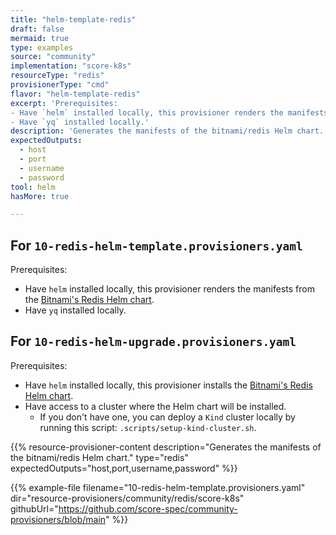 ```yaml
---
title: "helm-template-redis"
draft: false
mermaid: true
type: examples
source: "community"
implementation: "score-k8s"
resourceType: "redis"
provisionerType: "cmd"
flavor: "helm-template-redis"
excerpt: 'Prerequisites:
- Have `helm` installed locally, this provisioner renders the manifests from the [Bitnami&#39;s Redis Helm chart](https://bitnami.com/stack/redis/helm).
- Have `yq` installed locally.'
description: 'Generates the manifests of the bitnami/redis Helm chart.'
expectedOutputs: 
  - host
  - port
  - username
  - password
tool: helm
hasMore: true

---
```


## For `10-redis-helm-template.provisioners.yaml`

Prerequisites:

- Have `helm` installed locally, this provisioner renders the manifests from the [Bitnami's Redis Helm chart](https://bitnami.com/stack/redis/helm).
- Have `yq` installed locally.

## For `10-redis-helm-upgrade.provisioners.yaml`

Prerequisites:

- Have `helm` installed locally, this provisioner installs the [Bitnami's Redis Helm chart](https://bitnami.com/stack/redis/helm).
- Have access to a cluster where the Helm chart will be installed.
  - If you don't have one, you can deploy a `Kind` cluster locally by running this script: `.scripts/setup-kind-cluster.sh`.

{{% resource-provisioner-content description="Generates the manifests of the bitnami/redis Helm chart." type="redis" expectedOutputs="host,port,username,password" %}}

{{% example-file filename="10-redis-helm-template.provisioners.yaml" dir="resource-provisioners/community/redis/score-k8s" githubUrl="https://github.com/score-spec/community-provisioners/blob/main" %}}
